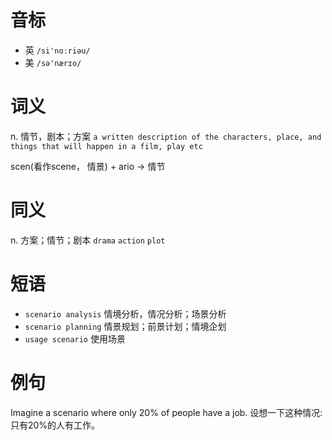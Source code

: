 # 音标

- 英 `/si'nɑːriəu/`
- 美 `/sə'nærɪo/`

# 词义

n. 情节，剧本；方案
`a written description of the characters, place, and things that will happen in a film, play etc`



scen(看作scene， 情景) + ario → 情节

# 同义

n. 方案；情节；剧本
`drama` `action` `plot`

# 短语

- `scenario analysis` 情境分析，情况分析；场景分析
- `scenario planning` 情景规划；前景计划；情境企划
- `usage scenario` 使用场景

# 例句

Imagine a scenario where only 20% of people have a job.
设想一下这种情况: 只有20%的人有工作。


